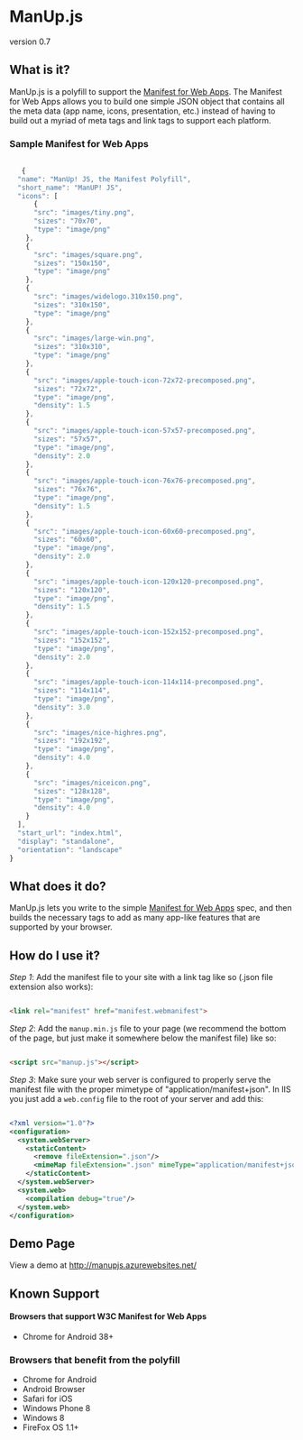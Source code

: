 # ManUp.js

version 0.7

## What is it?

ManUp.js is a polyfill to support the [Manifest for Web Apps](http://w3c.github.io/manifest/). The Manifest for Web Apps allows you to build one simple JSON object that contains all the meta data (app name, icons, presentation, etc.) instead of having to build out a myriad of meta tags and link tags to support each platform.

### Sample Manifest for Web Apps

```javascript
    
   {
  "name": "ManUp! JS, the Manifest Polyfill",
  "short_name": "ManUP! JS",
  "icons": [
      {
      "src": "images/tiny.png",
      "sizes": "70x70",
      "type": "image/png"
    },
    {
      "src": "images/square.png",
      "sizes": "150x150",
      "type": "image/png"
    },
    {
      "src": "images/widelogo.310x150.png",
      "sizes": "310x150",
      "type": "image/png"
    },
    {
      "src": "images/large-win.png",
      "sizes": "310x310",
      "type": "image/png"
    },
    {
      "src": "images/apple-touch-icon-72x72-precomposed.png",
      "sizes": "72x72",
      "type": "image/png",
      "density": 1.5
    },
    {
      "src": "images/apple-touch-icon-57x57-precomposed.png",
      "sizes": "57x57",
      "type": "image/png",
      "density": 2.0
    },
    {
      "src": "images/apple-touch-icon-76x76-precomposed.png",
      "sizes": "76x76",
      "type": "image/png",
      "density": 1.5
    },
    {
      "src": "images/apple-touch-icon-60x60-precomposed.png",
      "sizes": "60x60",
      "type": "image/png",
      "density": 2.0
    },
    {
      "src": "images/apple-touch-icon-120x120-precomposed.png",
      "sizes": "120x120",
      "type": "image/png",
      "density": 1.5
    },
    {
      "src": "images/apple-touch-icon-152x152-precomposed.png",
      "sizes": "152x152",
      "type": "image/png",
      "density": 2.0
    },
    {
      "src": "images/apple-touch-icon-114x114-precomposed.png",
      "sizes": "114x114",
      "type": "image/png",
      "density": 3.0
    },
    {
      "src": "images/nice-highres.png",
      "sizes": "192x192",
      "type": "image/png",
      "density": 4.0
    },
    {
      "src": "images/niceicon.png",
      "sizes": "128x128",
      "type": "image/png",
      "density": 4.0
    }
  ],
  "start_url": "index.html",
  "display": "standalone",
  "orientation": "landscape"
}

```

## What does it do?

ManUp.js lets you write to the simple [Manifest for Web Apps](http://w3c.github.io/manifest/) spec, and then builds the necessary tags to add as many app-like features that are supported by your browser.

## How do I use it?

*Step 1*: Add the manifest file to your site with a link tag like so (.json file extension also works):

```html

<link rel="manifest" href="manifest.webmanifest">

```

*Step 2*: Add the `manup.min.js` file to your page (we recommend the bottom of the page, but just make it somewhere below the manifest file) like so:

```html

<script src="manup.js"></script>

```

*Step 3*: Make sure your web server is configured to properly serve the manifest file with the proper mimetype of "application/manifest+json". In IIS you just add a `web.config` file to the root of your server and add this:

```xml

<?xml version="1.0"?>
<configuration>
  <system.webServer>
    <staticContent>
      <remove fileExtension=".json"/>
      <mimeMap fileExtension=".json" mimeType="application/manifest+json"/>
    </staticContent>
  </system.webServer>
  <system.web>
    <compilation debug="true"/>
  </system.web>
</configuration>

```

## Demo Page

View a demo at http://manupjs.azurewebsites.net/

## Known Support

#### Browsers that support W3C Manifest for Web Apps

 - Chrome for Android 38+

### Browsers that benefit from the polyfill

  - Chrome for Android 
  - Android Browser
  - Safari for iOS
  - Windows Phone 8
  - Windows 8
  - FireFox OS 1.1+

